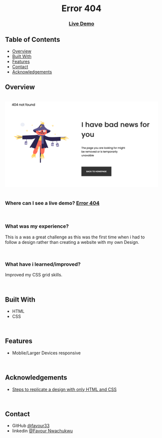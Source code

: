 <!-- Please update value in the {}  -->

<h1 align="center">Error 404</h1>

<!-- <div align="center">
   Solution for a challenge from  <a href="http://devchallenges.io" target="_blank">Devchallenges.io</a>.
</div> -->

<div align="center">
  <h3>
    <a href="https://fn-error-404.netlify.app"
    target="_blank">
      Live Demo
    </a>
    <!-- <span> | </span>
    <a href="https://github.com/favour33/error-404">
      Code 
    </a> -->
    <!-- <span> | </span>
    <a href="https://devchallenges.io/challenges/wBunSb7FPrIepJZAg0sY">
      Challenge
    </a> -->
  </h3>
</div>

<!-- TABLE OF CONTENTS -->

## Table of Contents

- [Overview](#overview)
- [Built With](#built-with)
- [Features](#features)
- [Contact](#contact)
- [Acknowledgements](#acknowledgements)

<!-- OVERVIEW -->

## Overview

<br />

<img src="image.png" alt="screenshot of my work">

<!-- - Where can I see your demo?
  You can see live demo at: -->
<!--
- What was your experience?
  I had a good experience -->
<!--
- What have you learned/improved?
  Learned gg -->

<!-- - Your wisdom? :)
  None -->
<br />
<br />

### Where can I see a live demo? <a href="https://fn-error-404.netlify.app" target="_blank" > Error 404 </a>

<br />

### What was my experience? <br />

This is a was a great challenge as this was the first time when i had to follow a design rather than creating a website with my own Design.

<br />

### What have i learned/improved?<br />

Improved my CSS grid skills.

<br />

## Built With

<!-- This section should list any major frameworks that you built your project using. Here are a few examples.-->

- HTML
- CSS

<br />

## Features

<!-- List the features of your application or follow the template. Don't share the figma file here :) -->

- Moblie/Larger Devices responsive

<br />

## Acknowledgements

<!-- This section should list any articles or add-ons/plugins that helps you to complete the project. This is optional but it will help you in the future. For exmpale -->

- [Steps to replicate a design with only HTML and CSS](https://devchallenges-blogs.web.app/how-to-replicate-design/)

<br />

## Contact

<!-- - Website [your-website.com](https://{your-web-site-link}) -->

- GitHub [@favour33](https://github.com/favour33)
- linkedin [@Favour Nwachukwu](https://www.linkedin.com/in/fn84/})
